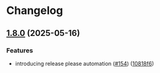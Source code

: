 # Changelog

## [1.8.0](https://github.com/bensteUEM/ChurchToolsAPI/compare/1.7.3...v1.8.0) (2025-05-16)


### Features

* introducing release please automation ([#154](https://github.com/bensteUEM/ChurchToolsAPI/issues/154)) ([10818f6](https://github.com/bensteUEM/ChurchToolsAPI/commit/10818f6085542013f609d5823243156fffdfb732))
